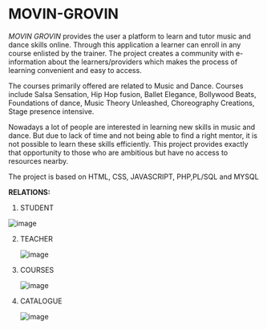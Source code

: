 # MOVIN-GROVIN
*MOVIN GROVIN* provides the user a platform to learn and tutor
music and dance skills online. Through this application a learner can
enroll in any course enlisted by the trainer. The project creates a
community with e-information about the learners/providers which
makes the process of learning convenient and easy to access.

The courses primarily offered are related to Music and Dance.
Courses include Salsa Sensation, Hip Hop fusion, Ballet Elegance,
Bollywood Beats, Foundations of dance, Music Theory Unleashed,
Choreography Creations, Stage presence intensive.

Nowadays a lot of people are interested in learning new skills in music
and dance. But due to lack of time and not being able to find a right
mentor, it is not possible to learn these skills efficiently. This project
provides exactly that opportunity to those who are ambitious but have
no access to resources nearby.

The project is based on HTML, CSS, JAVASCRIPT, PHP,PL/SQL and
MYSQL

**RELATIONS:**
1. STUDENT
   
![image](https://github.com/user-attachments/assets/26866275-f04b-40c8-8107-0444eaff797d)

2. TEACHER

   ![image](https://github.com/user-attachments/assets/559b6719-e43a-4fae-abf5-058a422356bf)

3. COURSES

   ![image](https://github.com/user-attachments/assets/96af28ad-2274-48ac-ac7c-971f26a9b20b)

4. CATALOGUE

   ![image](https://github.com/user-attachments/assets/5f216792-05cc-42bd-9128-9b5665b3199c)

